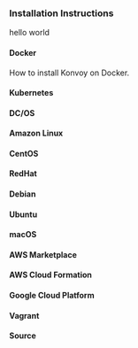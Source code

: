 ### Installation Instructions
hello world

#### Docker
How to install Konvoy on Docker.

#### Kubernetes

#### DC/OS

#### Amazon Linux

#### CentOS

#### RedHat

#### Debian

#### Ubuntu

#### macOS

#### AWS Marketplace

#### AWS Cloud Formation

#### Google Cloud Platform

#### Vagrant

#### Source
